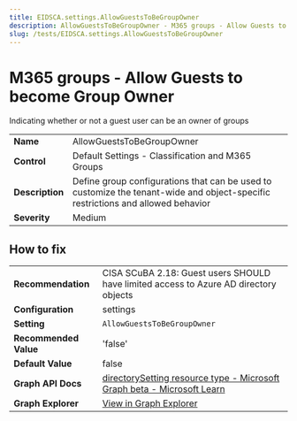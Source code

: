 ```yaml
---
title: EIDSCA.settings.AllowGuestsToBeGroupOwner
description: AllowGuestsToBeGroupOwner - M365 groups - Allow Guests to become Group Owner
slug: /tests/EIDSCA.settings.AllowGuestsToBeGroupOwner
---
```


# M365 groups - Allow Guests to become Group Owner

Indicating whether or not a guest user can be an owner of groups

| | |
|-|-|
| **Name** | AllowGuestsToBeGroupOwner |
| **Control** | Default Settings - Classification and M365 Groups |
| **Description** | Define group configurations that can be used to customize the tenant-wide and object-specific restrictions and allowed behavior |
| **Severity** | Medium |

## How to fix
| | |
|-|-|
| **Recommendation** | CISA SCuBA 2.18: Guest users SHOULD have limited access to Azure AD directory objects |
| **Configuration** | settings |
| **Setting** | `AllowGuestsToBeGroupOwner` |
| **Recommended Value** | 'false' |
| **Default Value** | false |
| **Graph API Docs** | [directorySetting resource type - Microsoft Graph beta - Microsoft Learn](https://learn.microsoft.com/en-us/graph/api/resources/directorysetting) |
| **Graph Explorer** | [View in Graph Explorer](https://developer.microsoft.com/en-us/graph/graph-explorer?request=settings&method=GET&version=beta&GraphUrl=https://graph.microsoft.com) |



